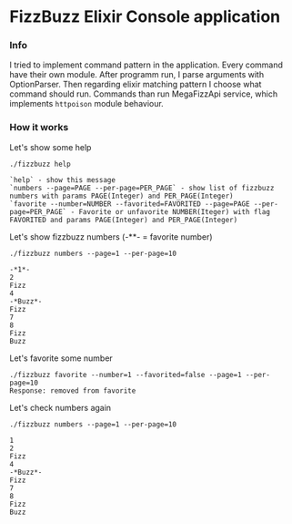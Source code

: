 # FizzBuzz Elixir Console application

### Info

I tried to implement command pattern in the application. Every command have their own module.
After programm run, I parse arguments with OptionParser. Then regarding elixir matching pattern I choose what command
should run. Commands than run MegaFizzApi service, which implements `httpoison` module behaviour.

### How it works

Let's show some help

````
./fizzbuzz help

`help` - show this message
`numbers --page=PAGE --per-page=PER_PAGE` - show list of fizzbuzz numbers with params PAGE(Integer) and PER_PAGE(Integer)
`favorite --number=NUMBER --favorited=FAVORITED --page=PAGE --per-page=PER_PAGE` - Favorite or unfavorite NUMBER(Iteger) with flag FAVORITED and params PAGE(Integer) and PER_PAGE(Integer)
````

Let's show fizzbuzz numbers (-**- = favorite number)

````
./fizzbuzz numbers --page=1 --per-page=10

-*1*-
2
Fizz
4
-*Buzz*-
Fizz
7
8
Fizz
Buzz
````

Let's favorite some number

````
./fizzbuzz favorite --number=1 --favorited=false --page=1 --per-page=10
Response: removed from favorite
````

Let's check numbers again

````
./fizzbuzz numbers --page=1 --per-page=10

1
2
Fizz
4
-*Buzz*-
Fizz
7
8
Fizz
Buzz
````